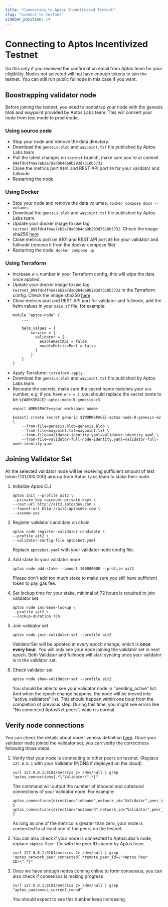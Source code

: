 ```yaml
---
title: "Connecting to Aptos Incentivized Testnet"
slug: "connect-to-testnet"
sidebar_position: 14
---
```


# Connecting to Aptos Incentivized Testnet

Do this only if you received the confirmation email from Aptos team for your eligibility. Nodes not selected will not have enough tokens to join the testnet. You can still run public fullnode in this case if you want.

## Boostrapping validator node

Before joining the testnet, you need to bootstrap your node with the genesis blob and waypoint provided by Aptos Labs team. This will convert your node from test mode to prod mode.

### Using source code

- Stop your node and remove the data directory.
- Download the `genesis.blob` and `waypoint.txt` file published by Aptos Labs team.
- Pull the latest changes on `testnet` branch, make sure you're at commit `898fdc4f4ae7eb2a7dad0b4da9b293d7510b5732`
- Close the metrics port `9101` and REST API port `80` for your validator and fullnode
- Restarting the node

### Using Docker

- Stop your node and remove the data volumes, `docker compose down --volumes`
- Download the `genesis.blob` and `waypoint.txt` file published by Aptos Labs team.
- Update your docker image to use tag `testnet_898fdc4f4ae7eb2a7dad0b4da9b293d7510b5732`. Check the image sha256 [here](https://hub.docker.com/layers/validator/aptoslabs/validator/testnet_898fdc4f4ae7eb2a7dad0b4da9b293d7510b5732/images/sha256-4d41177e917f3f5d5d8ec77dea343160cdcdfdb79ada8e7ac5b7b5151ff9bd53?context=explore)
- Close metrics port on 9101 and REST API port `80` for your validator and fullnode (remove it from the docker compose file)
- Restarting the node: `docker compose up`

### Using Terraform

- Increase `era` number in your Terraform config, this will wipe the data once applied.
- Update your docker image to use tag `testnet_898fdc4f4ae7eb2a7dad0b4da9b293d7510b5732` in the Terraform config. Check the image sha256 [here](https://hub.docker.com/layers/validator/aptoslabs/validator/testnet_898fdc4f4ae7eb2a7dad0b4da9b293d7510b5732/images/sha256-4d41177e917f3f5d5d8ec77dea343160cdcdfdb79ada8e7ac5b7b5151ff9bd53?context=explore)
- Close metrics port and REST API port for validator and fullnode, add the helm values in your `main.tf` file, for example:
    ```
    module "aptos-node" {
        ...

        helm_values = {
            service = {
              validator = {
                enableRestApi = false
                enableMetricsPort = false
              }
            }
        }
    }

    ```
- Apply Terraform: `terraform apply`
- Download the `genesis.blob` and `waypoint.txt` file published by Aptos Labs team.
- Recreate the secrets, make sure the secret name matches your `era` number, e.g. if you have `era = 3`, you should replace the secret name to be `${WORKSPACE}-aptos-node-0-genesis-e3`
    ```
    export WORKSPACE=<your workspace name>

    kubectl create secret generic ${WORKSPACE}-aptos-node-0-genesis-e2 \
        --from-file=genesis.blob=genesis.blob \
        --from-file=waypoint.txt=waypoint.txt \
        --from-file=validator-identity.yaml=validator-identity.yaml \
        --from-file=validator-full-node-identity.yaml=validator-full-node-identity.yaml
    ```

## Joining Validator Set

All the selected validator node will be receiving sufficient amount of test token (101,000,000) airdrop from Aptos Labs team to stake their node.

1. Initialize Aptos CLI

    ```
    aptos init --profile ait2 \
    --private-key <account-private-key> \
    --rest-url http://ait2.aptosdev.com \
    --faucet-url http://ait2.aptosdev.com \
    --assume-yes
    ```

2. Register validator candidate on chain

    ```
    aptos node register-validator-candidate \
    --profile ait2 \
    --validator-config-file aptosbot.yaml
    ```

    Replace `aptosbot.yaml` with your validator node config file.

3. Add stake to your validator node

    ```
    aptos node add-stake --amount 100000000 --profile ait2
    ```

    Please don't add too much stake to make sure you still have sufficient token to pay gas fee.

4. Set lockup time for your stake, minimal of 72 hours is required to join validator set.

    ```
    aptos node increase-lockup \
    --profile ait2 \
    --lockup-duration 75h
    ```

5. Join validator set

    ```
    aptos node join-validator-set --profile ait2
    ```

    ValidatorSet will be updated at every epoch change, which is **once every hour**. You will only see your node joining the validator set in next epoch. Both Validator and fullnode will start syncing once your validator is in the validator set.

6. Check validator set

    ```
    aptos node show-validator-set --profile ait2
    ```

    You should be able to see your validator node in "pending_active" list. And when the epoch change happens, the node will be moved into "active_validators" list. This should happen within one hour from the completion of previous step. During this time, you might see errors like "No connected AptosNet peers", which is normal.


## Verify node connections

You can check the details about node liveness definition [here](https://aptos.dev/reference/node-liveness-criteria/#verifying-the-liveness-of-your-node). Once your validator node joined the validator set, you can verify the correctness following those steps:

1. Verify that your node is connecting to other peers on testnet. (Replace `127.0.0.1` with your Validator IP/DNS if deployed on the cloud)

    ```
    curl 127.0.0.1:9101/metrics 2> /dev/null | grep "aptos_connections{.*\"Validator\".*}"
    ```

    The command will output the number of inbound and outbound connections of your Validator node. For example:

    ```
    aptos_connections{direction="inbound",network_id="Validator",peer_id="2a40eeab",role_type="validator"} 5
    aptos_connections{direction="outbound",network_id="Validator",peer_id="2a40eeab",role_type="validator"} 2
    ```

    As long as one of the metrics is greater than zero, your node is connected to at least one of the peers on the testnet.

2. You can also check if your node is connected to AptosLabs's node, replace `<Aptos Peer ID>` with the peer ID shared by Aptos team.

    ```
    curl 127.0.0.1:9101/metrics 2> /dev/null | grep "aptos_network_peer_connected{.*remote_peer_id=\"<Aptos Peer ID>\".*}"
    ```

3. Once we have enough nodes coming online to form consensus, you can also check if consensus is making progress

    ```
    curl 127.0.0.1:9101/metrics 2> /dev/null | grep "aptos_consensus_current_round"
    ```

    You should expect to see this number keep increasing.

